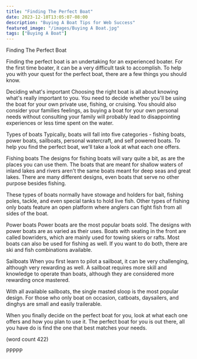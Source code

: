 ```yaml
---
title: "Finding The Perfect Boat"
date: 2023-12-10T13:05:07-08:00
description: "Buying A Boat Tips for Web Success"
featured_image: "/images/Buying A Boat.jpg"
tags: ["Buying A Boat"]
---
```


Finding The Perfect Boat

Finding the perfect boat is an undertaking for an
experienced boater.  For the first time boater, it
can be a very difficult task to accomplish.  To 
help you with your quest for the perfect boat, 
there are a few things you should know.

Deciding what's important
Choosing the right boat is all about knowing what's 
really important to you.  You need to decide whether
you'll be using the boat for your own private use, 
fishing, or cruising.  You should also consider your
families feelings, as buying a boat for your own 
personal needs without consulting your family will
probably lead to disappointing experiences or less
time spent on the water.

Types of boats
Typically, boats will fall into five categories -
fishing boats, power boats, sailboats, personal 
watercraft, and self powered boats.  To help you 
find the perfect boat, we'll take a look at what 
each one offers.

Fishing boats
The designs for fishing boats will vary quite a 
bit, as are the places you can use them.  The boats
that are meant for shallow waters of inland lakes
and rivers aren't the same boats meant for deep
seas and great lakes.  There are many different 
designs, even boats that serve no other purpose
besides fishing.

These types of boats normally have stowage and 
holders for bait, fishing poles, tackle, and
even special tanks to hold live fish.  Other types
of fishing only boats feature an open platform 
where anglers can fight fish from all sides of 
the boat.

Power boats
Power boats are the most popular boats sold.  The
designs with power boats are as varied as their
uses.  Boats with seating in the front are 
called bowriders, which are mainly used for towing
skiers or rafts.  Most boats can also be used for
fishing as well.  If you want to do both, 
there are ski and fish combinations available.

Sailboats
When you first learn to pilot a sailboat, it can
be very challenging, although very rewarding as 
well.  A sailboat requires more skill and 
knowledge to operate than boats, although they
are considered more rewarding once mastered.  

With all available sailboats, the single masted
sloop is the most popular design.  For those who
only boat on occasion, catboats, daysailers, and 
dinghys are small and easily trailerable.

When you finally decide on the perfect boat for 
you, look at what each one offers and how you 
plan to use it.  The perfect boat for you is
out there, all you have do is find the one that
best matches your needs.

(word count 422)

PPPPP


